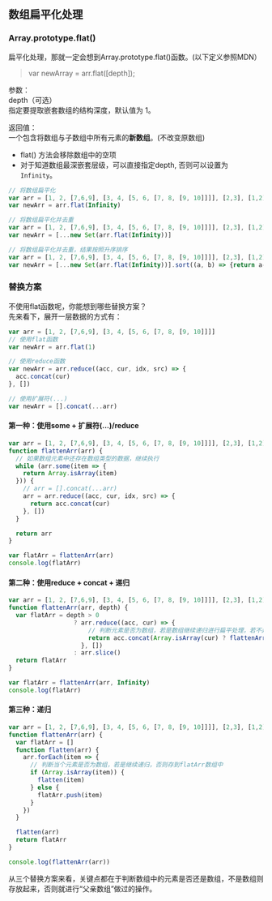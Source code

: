 ## 数组扁平化处理
### Array.prototype.flat()
扁平化处理，那就一定会想到Array.prototype.flat()函数。(以下定义参照MDN）
>var newArray = arr.flat([depth]); 

参数：  
depth（可选）  
指定要提取嵌套数组的结构深度，默认值为 1。  

返回值：  
一个包含将数组与子数组中所有元素的<b>新数组</b>。(不改变原数组)  

- flat() 方法会移除数组中的空项
- 对于知道数组最深嵌套层级，可以直接指定depth, 否则可以设置为`Infinity`。


```js
// 将数组扁平化
var arr = [1, 2, [7,6,9], [3, 4, [5, 6, [7, 8, [9, 10]]]], [2,3], [1,2]]
var newArr = arr.flat(Infinity)

// 将数组扁平化并去重
var arr = [1, 2, [7,6,9], [3, 4, [5, 6, [7, 8, [9, 10]]]], [2,3], [1,2]]
var newArr = [...new Set(arr.flat(Infinity))]

// 将数组扁平化并去重，结果按照升序排序
var arr = [1, 2, [7,6,9], [3, 4, [5, 6, [7, 8, [9, 10]]]], [2,3], [1,2]]
var newArr = [...new Set(arr.flat(Infinity))].sort((a, b) => {return a-b})
```
### 替换方案
不使用flat函数呢，你能想到哪些替换方案？  
先来看下，展开一层数据的方式有：
```js
var arr = [1, 2, [7,6,9], [3, 4, [5, 6, [7, 8, [9, 10]]]]
// 使用flat函数
var newArr = arr.flat(1)

// 使用reduce函数
var newArr = arr.reduce((acc, cur, idx, src) => {
  acc.concat(cur)
}, [])

// 使用扩展符(...)
var newArr = [].concat(...arr)
```
#### 第一种：使用some + 扩展符(...)/reduce
```js
var arr = [1, 2, [7,6,9], [3, 4, [5, 6, [7, 8, [9, 10]]]], [2,3], [1,2]]
function flattenArr(arr) {
  // 如果数组元素中还存在数组类型的数据，继续执行
  while (arr.some(item => {
    return Array.isArray(item)
  })) {
    // arr = [].concat(...arr)
    arr = arr.reduce((acc, cur, idx, src) => {
      return acc.concat(cur)
    }, [])
  }

  return arr
}

var flatArr = flattenArr(arr)
console.log(flatArr)
```

#### 第二种：使用reduce + concat + 递归
```js
var arr = [1, 2, [7,6,9], [3, 4, [5, 6, [7, 8, [9, 10]]]], [2,3], [1,2]]
function flattenArr(arr, depth) {
  var flatArr = depth > 0
                  ? arr.reduce((acc, cur) => {
                      // 判断元素是否为数组，若是数组继续递归进行扁平处理，若不是把当前的值合并到acc
                      return acc.concat(Array.isArray(cur) ? flattenArr(cur, depth) : cur)
                    }, [])
                  : arr.slice()
  return flatArr
}

var flatArr = flattenArr(arr, Infinity)
console.log(flatArr)
```
#### 第三种：递归
```js
var arr = [1, 2, [7,6,9], [3, 4, [5, 6, [7, 8, [9, 10]]]], [2,3], [1,2]]
function flattenArr(arr) {
  var flatArr = []
  function flatten(arr) {
    arr.forEach(item => {
      // 判断当个元素是否为数组，若是继续递归，否则存到flatArr数组中
      if (Array.isArray(item)) {
        flatten(item)
      } else {
        flatArr.push(item)
      }
    })
  }

  flatten(arr)
  return flatArr
}

console.log(flattenArr(arr))
```
从三个替换方案来看，关键点都在于判断数组中的元素是否还是数组，不是数组则存放起来，否则就进行“父亲数组”做过的操作。